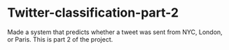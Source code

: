# Twitter-classification-part-2
Made a system that predicts whether a tweet was sent from NYC, London, or Paris. 
This is part 2 of the project.
